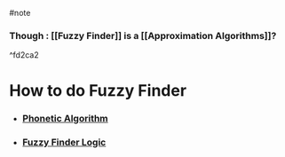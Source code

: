 #note 

### Though : [[Fuzzy Finder]] is a [[Approximation Algorithms]]?

^fd2ca2

# How to do Fuzzy Finder

- ### [Phonetic Algorithm](https://en.wikipedia.org/wiki/Phonetic_algorithm)

- ### [Fuzzy Finder Logic](https://nanonets.com/blog/fuzzy-matching-fuzzy-logic/)
